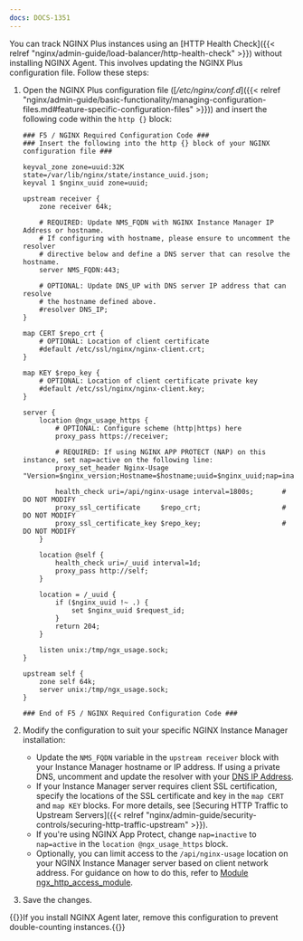 ```yaml
---
docs: DOCS-1351
---
```


You can track NGINX Plus instances using an [HTTP Health Check]({{< relref "nginx/admin-guide/load-balancer/http-health-check" >}}) without installing NGINX Agent. This involves updating the NGINX Plus configuration file. Follow these steps:

1. Open the NGINX Plus configuration file ([_/etc/nginx/conf.d_]({{< relref "nginx/admin-guide/basic-functionality/managing-configuration-files.md#feature-specific-configuration-files" >}})) and insert the following code within the `http {}` block:

    ```nginx
    ### F5 / NGINX Required Configuration Code ###
    ### Insert the following into the http {} block of your NGINX configuration file ###

    keyval_zone zone=uuid:32K state=/var/lib/nginx/state/instance_uuid.json;
    keyval 1 $nginx_uuid zone=uuid;

    upstream receiver {
        zone receiver 64k;

        # REQUIRED: Update NMS_FQDN with NGINX Instance Manager IP Address or hostname.
        # If configuring with hostname, please ensure to uncomment the resolver
        # directive below and define a DNS server that can resolve the hostname.
        server NMS_FQDN:443;

        # OPTIONAL: Update DNS_UP with DNS server IP address that can resolve
        # the hostname defined above.
        #resolver DNS_IP;
    }

    map CERT $repo_crt {
        # OPTIONAL: Location of client certificate
        #default /etc/ssl/nginx/nginx-client.crt;
    }

    map KEY $repo_key {
        # OPTIONAL: Location of client certificate private key
        #default /etc/ssl/nginx/nginx-client.key;
    }

    server {
        location @ngx_usage_https {
            # OPTIONAL: Configure scheme (http|https) here
            proxy_pass https://receiver;

            # REQUIRED: If using NGINX APP PROTECT (NAP) on this instance, set nap=active on the following line:
            proxy_set_header Nginx-Usage "Version=$nginx_version;Hostname=$hostname;uuid=$nginx_uuid;nap=inactive";

            health_check uri=/api/nginx-usage interval=1800s;       # DO NOT MODIFY
            proxy_ssl_certificate     $repo_crt;                    # DO NOT MODIFY
            proxy_ssl_certificate_key $repo_key;                    # DO NOT MODIFY
        }

        location @self {
            health_check uri=/_uuid interval=1d;
            proxy_pass http://self;
        }

        location = /_uuid {
            if ($nginx_uuid !~ .) {
                set $nginx_uuid $request_id;
            }
            return 204;
        }

        listen unix:/tmp/ngx_usage.sock;
    }

    upstream self {
        zone self 64k;
        server unix:/tmp/ngx_usage.sock;
    }

    ### End of F5 / NGINX Required Configuration Code ###
    ```

2. Modify the configuration to suit your specific NGINX Instance Manager installation:

   - Update the `NMS_FQDN` variable in the `upstream receiver` block with your Instance Manager hostname or IP address. If using a private DNS, uncomment and update the resolver with your [DNS IP Address](http://nginx.org/en/docs/http/ngx_http_upstream_module.html#resolver).
   - If your Instance Manager server requires client SSL certification, specify the locations of the SSL certificate and key in the `map CERT` and `map KEY` blocks. For more details, see [Securing HTTP Traffic to Upstream Servers]({{< relref "nginx/admin-guide/security-controls/securing-http-traffic-upstream" >}}).
   - If you're using NGINX App Protect, change `nap=inactive` to `nap=active` in the `location @ngx_usage_https` block.
   - Optionally, you can limit access to the `/api/nginx-usage` location on your NGINX Instance Manager server based on client network address. For guidance on how to do this, refer to [Module ngx_http_access_module](http://nginx.org/en/docs/http/ngx_http_access_module.html).
3. Save the changes.

{{<important>}}If you install NGINX Agent later, remove this configuration to prevent double-counting instances.{{</important>}}
